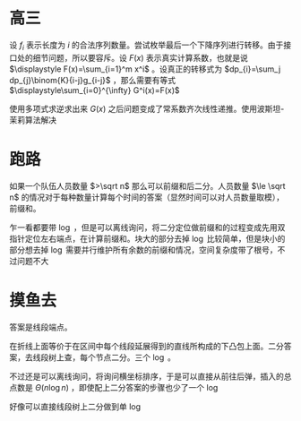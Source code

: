 # 高三

设 $f_i$ 表示长度为 $i$ 的合法序列数量。尝试枚举最后一个下降序列进行转移。由于接口处的细节问题，所以要容斥。设 $F(x)$ 表示真实计算系数，也就是说 $\displaystyle F(x)=\sum_{i=1}^m x^i$ 。设真正的转移式为 $dp_{i}=\sum_j dp_{j}\binom{K}{i-j}g_{i-j}$ ，那么需要有等式 $\displaystyle\sum_{i=0}^{\infty} G^i(x)=F(x)$

使用多项式求逆求出来 $G(x)$ 之后问题变成了常系数齐次线性递推。使用波斯坦-茉莉算法解决

# 跑路

如果一个队伍人员数量 $>\sqrt n$ 那么可以前缀和后二分。人员数量 $\le \sqrt n$ 的情况对于每种数量计算每个时间的答案（显然时间可以对人员数量取模），前缀和。

乍一看都要带 $\log$ ，但是可以离线询问，将二分定位做前缀和的过程变成先用双指针定位左右端点，在计算前缀和。块大的部分去掉 $\log$ 比较简单，但是块小的部分想去掉 $\log$ 需要并行维护所有余数的前缀和情况，空间复杂度带了根号，不过问题不大

# 摸鱼去

答案是线段端点。

在折线上面等价于在区间中每个线段延展得到的直线所构成的下凸包上面。二分答案，去线段树上查，每个节点二分。三个 $\log$ 。

不过还是可以离线询问，将询问横坐标排序，于是可以直接从前往后弹，插入的总点数是 $\Theta(n\log n)$ ，即使配上二分答案的步骤也少了一个 $\log$

好像可以直接线段树上二分做到单 $\log$